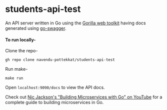 # students-api-test

An API server written in Go using the [Gorilla web toolkit](https://github.com/gorilla/mux) having docs generated using [go-swagger](https://github.com/go-swagger/go-swagger).

#### To run locally-

Clone the repo-

```
gh repo clone navendu-pottekkat/students-api-test
```

Run make-

```
make run
```

Open `localhost:9090/docs` to view the API docs.

Check out [Nic Jackson's "Building Microservices with Go" on YouTube](https://www.youtube.com/playlist?list=PLmD8u-IFdreyh6EUfevBcbiuCKzFk0EW_) for a complete guide to building microservices in Go.

